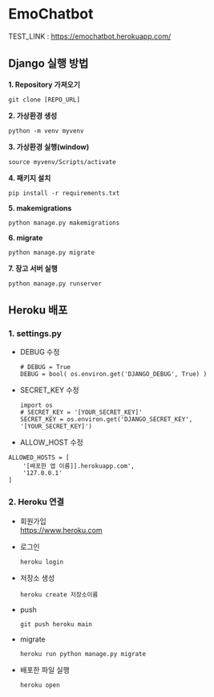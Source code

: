 # EmoChatbot
TEST_LINK : https://emochatbot.herokuapp.com/


## Django 실행 방법
**1. Repository 가져오기**
  ```
  git clone [REPO_URL]
   ```

**2. 가상환경 생성**
  ```
  python -m venv myvenv
  ```

**3. 가상환경 실행(window)** 
  ```
  source myvenv/Scripts/activate
  ```

**4. 패키지 설치**
  ```
  pip install -r requirements.txt
  ```

**5. makemigrations**
  ```
  python manage.py makemigrations
  ```

**6. migrate**
  ```
  python manage.py migrate
  ```

**7. 장고 서버 실행**
  ```
  python manage.py runserver
  ```


## Heroku 배포
### 1. settings.py
- DEBUG 수정
  ```
  # DEBUG = True 
  DEBUG = bool( os.environ.get('DJANGO_DEBUG', True) )
  ```

- SECRET_KEY 수정
  ```
  import os 
  # SECRET_KEY = '[YOUR_SECRET_KEY]'
  SECRET_KEY = os.environ.get('DJANGO_SECRET_KEY', '[YOUR_SECRET_KEY]')
  ```

- ALLOW_HOST 수정
```
ALLOWED_HOSTS = [
    '[배포한 앱 이름]].herokuapp.com',
    '127.0.0.1'
]
```


### 2. Heroku 연결
- 회원가입  
  https://www.heroku.com

- 로그인
  ```
  heroku login
  ```  

- 저장소 생성
  ```
  heroku create 저장소이름
  ```

- push
  ```
  git push heroku main
  ```
  
- migrate
  ```
  heroku run python manage.py migrate
  ```

- 배포한 파일 실행
  ```
  heroku open
  ```
